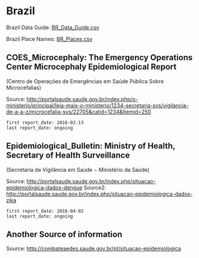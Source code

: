 # Brazil

Brazil Data Guide\: [BR_Data_Guide.csv](BR_Data_Guide.csv)

Brazil Place Names: [BR_Places.csv](BR_Places.csv)

## COES_Microcephaly: The Emergency Operations Center Microcephaly Epidemiological Report
\(Centro de Operações de Emergências em Saúde Pública Sobre Microcefalias\)

Source: <http://portalsaude.saude.gov.br/index.php/o-ministerio/principal/leia-mais-o-ministerio/1234-secretaria-svs/vigilancia-de-a-a-z/microcefalia-svs/22705&catid=1234&Itemid=250>

    first report_date: 2016-02-13
    last report_date: ongoing

## Epidemiological_Bulletin: Ministry of Health, Secretary of Health Surveillance
\(Secretaria de Vigilância em Saúde − Ministério da Saúde\)

Source: <http://portalsaude.saude.gov.br/index.php/situacao-epidemiologica-dados-dengue>
Source2: <http://portalsaude.saude.gov.br/index.php/situacao-epidemiologica-dados-zika>

    first report_date: 2016-04-02
    last report_date: ongoing



## Another Source of information

Source: <http://combateaedes.saude.gov.br/pt/situacao-epidemiologica>
